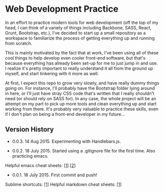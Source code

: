 # Web Development Practice

In an effort to practice modern tools for web development (off the top of my head, I can think of a variety of things including Backbone, SASS, React, Grunt, Bootstrap, etc.), I've decided to start up a small repository as a workspace to familiarize the process of getting everything up and running from scratch.

This is mainly motivated by the fact that at work, I've been using all of these cool things to help develop even cooler front-end software, but that's because everything has already been set-up for me to just jump in and use. I realize it's pretty important to really understand it all from the ground up myself, and start tinkering with it more as well.

At first, I expect this repo to grow very slowly, and have really dummy things going on. For instance, I'll probably have the Bootstrap folder lying around in here, or I'll just have stray CSS code that's written that I really shouldn't need (or should rely on SASS for). In any case, the whole project will be an attempt on my part to pick up more tools and clean everything up and start working from there. It's probably very valuable to practice these skills, even if I don't plan on being a front-end developer in my future...

## Version History

- 0.0.3. 14 Aug 2015. Experimenting with Handlebars.js.

- 0.0.2. 18 July 2015. Started using a .gitignore file for the first time. Also practicing emacs.

Helpful emacs cheat sheets: [[1]](http://www.rgrjr.com/emacs/emacs_cheat.html) [[2]](https://ccrma.stanford.edu/guides/package/emacs/emacs.html)

- 0.0.1. 18 July 2015. First commit and push!

Sublime shortcuts: [[1]](http://sublime-text-unofficial-documentation.readthedocs.org/en/latest/reference/keyboard_shortcuts_osx.html)
Helpful markdown cheat sheets: [[1]](https://github.com/adam-p/markdown-here/wiki/Markdown-Cheatsheet)
